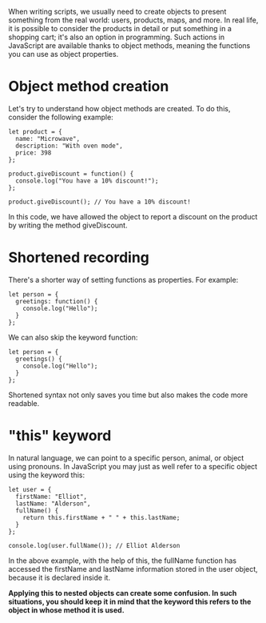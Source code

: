 When writing scripts, we usually need to create objects to present something from the real world: users, products, maps, and more. In real life, it is possible to consider the products in detail or put something in a shopping cart; it's also an option in programming. Such actions in JavaScript are available thanks to object methods, meaning the functions you can use as object properties.

# Object method creation
Let's try to understand how object methods are created. To do this, consider the following example:
```
let product = {
  name: "Microwave",
  description: "With oven mode",
  price: 398
};

product.giveDiscount = function() {
  console.log("You have a 10% discount!");
};

product.giveDiscount(); // You have a 10% discount!
```

In this code, we have allowed the object to report a discount on the product by writing the method giveDiscount.

# Shortened recording
There's a shorter way of setting functions as properties. For example:
```
let person = {
  greetings: function() {
    console.log("Hello");
  }
};
```
We can also skip the keyword function:
```
let person = {
  greetings() {
    console.log("Hello");
  }
};
```
Shortened syntax not only saves you time but also makes the code more readable.

# "this" keyword
In natural language, we can point to a specific person, animal, or object using pronouns. In JavaScript you may just as well refer to a specific object using the keyword this:
```
let user = {
  firstName: "Elliot",
  lastName: "Alderson",
  fullName() {
    return this.firstName + " " + this.lastName;
  }
}; 

console.log(user.fullName()); // Elliot Alderson
```

In the above example, with the help of this, the fullName function has accessed the firstName and lastName information stored in the user object, because it is declared inside it.

**Applying this to nested objects can create some confusion. In such situations, you should keep it in mind that the keyword this refers to the object in whose method it is used.**


